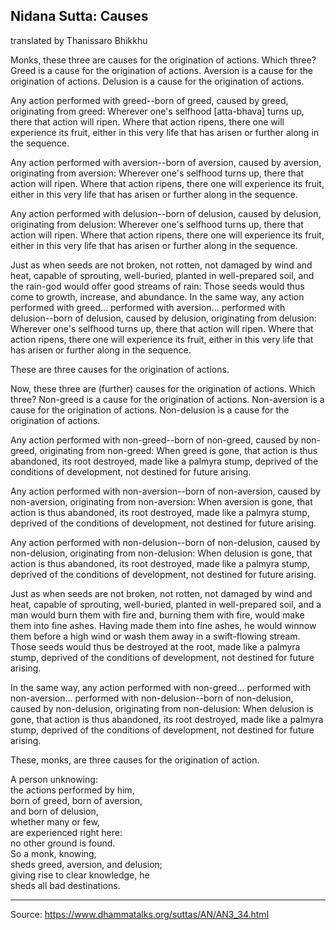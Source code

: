 ## Nidana Sutta: Causes   
translated by Thanissaro Bhikkhu

Monks, these three are causes for the origination of actions. Which three? Greed is a cause for the origination of actions. Aversion is a cause for the origination of actions. Delusion is a cause for the origination of actions.

Any action performed with greed--born of greed, caused by greed, originating from greed: Wherever one's selfhood [atta-bhava] turns up, there that action will ripen. Where that action ripens, there one will experience its fruit, either in this very life that has arisen or further along in the sequence.

Any action performed with aversion--born of aversion, caused by aversion, originating from aversion: Wherever one's selfhood turns up, there that action will ripen. Where that action ripens, there one will experience its fruit, either in this very life that has arisen or further along in the sequence.

Any action performed with delusion--born of delusion, caused by delusion, originating from delusion: Wherever one's selfhood turns up, there that action will ripen. Where that action ripens, there one will experience its fruit, either in this very life that has arisen or further along in the sequence.

Just as when seeds are not broken, not rotten, not damaged by wind and heat, capable of sprouting, well-buried, planted in well-prepared soil, and the rain-god would offer good streams of rain: Those seeds would thus come to growth, increase, and abundance. In the same way, any action performed with greed... performed with aversion... performed with delusion--born of delusion, caused by delusion, originating from delusion: Wherever one's selfhood turns up, there that action will ripen. Where that action ripens, there one will experience its fruit, either in this very life that has arisen or further along in the sequence.

These are three causes for the origination of actions.

Now, these three are (further) causes for the origination of actions. Which three? Non-greed is a cause for the origination of actions. Non-aversion is a cause for the origination of actions. Non-delusion is a cause for the origination of actions.

Any action performed with non-greed--born of non-greed, caused by non-greed, originating from non-greed: When greed is gone, that action is thus abandoned, its root destroyed, made like a palmyra stump, deprived of the conditions of development, not destined for future arising.

Any action performed with non-aversion--born of non-aversion, caused by non-aversion, originating from non-aversion: When aversion is gone, that action is thus abandoned, its root destroyed, made like a palmyra stump, deprived of the conditions of development, not destined for future arising.

Any action performed with non-delusion--born of non-delusion, caused by non-delusion, originating from non-delusion: When delusion is gone, that action is thus abandoned, its root destroyed, made like a palmyra stump, deprived of the conditions of development, not destined for future arising.

Just as when seeds are not broken, not rotten, not damaged by wind and heat, capable of sprouting, well-buried, planted in well-prepared soil, and a man would burn them with fire and, burning them with fire, would make them into fine ashes. Having made them into fine ashes, he would winnow them before a high wind or wash them away in a swift-flowing stream. Those seeds would thus be destroyed at the root, made like a palmyra stump, deprived of the conditions of development, not destined for future arising.

In the same way, any action performed with non-greed... performed with non-aversion... performed with non-delusion--born of non-delusion, caused by non-delusion, originating from non-delusion: When delusion is gone, that action is thus abandoned, its root destroyed, made like a palmyra stump, deprived of the conditions of development, not destined for future arising.

These, monks, are three causes for the origination of action.

A person unknowing:  
the actions performed by him,  
born of greed, born of aversion,  
and born of delusion,  
whether many or few,  
are experienced right here:  
no other ground is found.  
So a monk, knowing,  
sheds greed, aversion, and delusion;  
giving rise to clear knowledge, he  
sheds all bad destinations.

---
Source: https://www.dhammatalks.org/suttas/AN/AN3_34.html